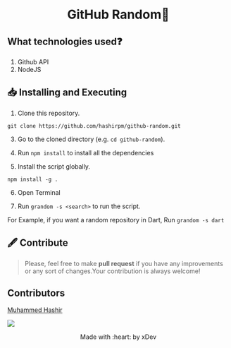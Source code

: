 <h1 align="center">
  <br>
  GitHub Random📃
  <br>
</h1>

## What technologies used❓
1. Github API
2. NodeJS

## 📥 Installing and Executing 

	
1. Clone this repository.
```
git clone https://github.com/hashirpm/github-random.git
```

3. Go to the cloned directory (e.g. `cd github-random`).

4. Run ```npm install``` to install all the dependencies

5. Install the script globally. 
```
npm install -g .
```

6. Open Terminal

7. Run ```grandom -s <search>``` to run the script.

For Example, if you want a random repository in Dart, Run ```grandom -s dart```

## 🖋 Contribute
	
> Please, feel free to make **pull request** if you have any improvements or any sort of changes.Your contribution is always welcome!
	
	


## Contributors
[Muhammed Hashir](https://github.com/hashirpm) 

<a>
	<img src="https://contrib.rocks/image?repo=hashirpm/github-random" />
</a>

<p align="center">
	Made with :heart: by xDev
</p>
	
